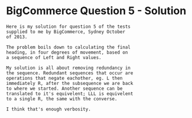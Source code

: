 BigCommerce Question 5 - Solution
=================================

	Here is my solution for question 5 of the tests
	supplied to me by BigCommerce, Sydney October 
	of 2013.

	The problem boils down to calculating the final 
	heading, in four degrees of movement, based on 
	a sequence of Left and Right values.

	My solution is all about removing redundancy in
	the sequence. Redundant sequences that occur are
	operations that negate eachother, eg. L then
	immediately R, after the subsequence we are back
	to where we started. Another sequence can be 
	translated to it's equivelent; LLL is equivelent
	to a single R, the same with the converse.

	I think that's enough verbosity.
	

